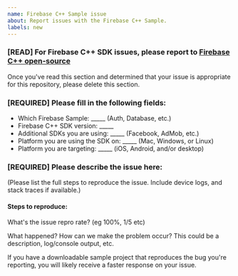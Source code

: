 ```yaml
---
name: Firebase C++ Sample issue
about: Report issues with the Firebase C++ Sample.
labels: new
---
```

<!-- DO NOT DELETE
validate_template=true
template_path=.github/ISSUE_TEMPLATE/issue.md
-->

### [READ] For Firebase C++ SDK issues, please report to [Firebase C++ open-source](https://github.com/firebase/firebase-cpp-sdk/issues/new/choose)

Once you've read this section and determined that your issue is appropriate for this repository, please delete this section.

### [REQUIRED] Please fill in the following fields:

  * Which Firebase Sample: _____ (Auth, Database, etc.)
  * Firebase C++ SDK version: _____
  * Additional SDKs you are using: _____ (Facebook, AdMob, etc.)
  * Platform you are using the SDK on: _____ (Mac, Windows, or Linux)
  * Platform you are targeting: _____ (iOS, Android, and/or desktop)

### [REQUIRED] Please describe the issue here:

(Please list the full steps to reproduce the issue. Include device logs, and stack traces if available.)

#### Steps to reproduce:

What's the issue repro rate? (eg 100%, 1/5 etc)

What happened? How can we make the problem occur?
This could be a description, log/console output, etc.

If you have a downloadable sample project that reproduces the bug you're reporting, you will
likely receive a faster response on your issue.
